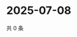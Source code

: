 # 2025-07-08

共 0 条

<!-- BEGIN ZHIHUVIDEO -->
<!-- 最后更新时间 Tue Jul 08 2025 04:13:19 GMT+0800 (China Standard Time) -->

<!-- END ZHIHUVIDEO -->
